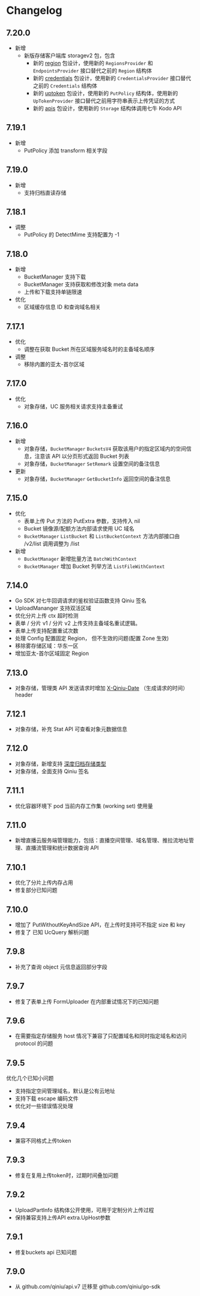 # Changelog
## 7.20.0
* 新增
  * 新版存储客户端库 storagev2 包，包含
    * 新的 [region](github.com/qiniu/go-sdk/v7/storagev2/region) 包设计，使用新的 `RegionsProvider` 和 `EndpointsProvider` 接口替代之前的 `Region` 结构体
    * 新的 [credentials](github.com/qiniu/go-sdk/v7/storagev2/credentials) 包设计，使用新的 `CredentialsProvider` 接口替代之前的 `Credentials` 结构体
    * 新的 [uptoken](github.com/qiniu/go-sdk/v7/storagev2/uptoken) 包设计，使用新的 `PutPolicy` 结构体，使用新的 `UpTokenProvider` 接口替代之前用字符串表示上传凭证的方式
    * 新的 [apis](github.com/qiniu/go-sdk/v7/storagev2/apis) 包设计，使用新的 `Storage` 结构体调用七牛 Kodo API

## 7.19.1
* 新增
  * PutPolicy 添加 transform 相关字段

## 7.19.0
* 新增
  * 支持归档直读存储


## 7.18.1
* 调整
  * PutPolicy 的 DetectMime 支持配置为 -1

## 7.18.0
* 新增
  * BucketManager  支持下载
  * BucketManager 支持获取和修改对象 meta data
  * 上传和下载支持单链限速
* 优化
  * 区域缓存信息 ID 和查询域名相关

## 7.17.1
* 优化
  * 调整在获取 Bucket 所在区域服务域名时的主备域名顺序
* 调整
  * 移除内置的亚太-首尔区域

## 7.17.0
* 优化
  * 对象存储，UC 服务相关请求支持主备重试

## 7.16.0
* 新增
    * 对象存储，`BucketManager` `BucketsV4` 获取该用户的指定区域内的空间信息，注意该 API 以分页形式返回 Bucket 列表
    * 对象存储，`BucketManager` `SetRemark` 设置空间的备注信息
* 更新
    * 对象存储，`BucketManager` `GetBucketInfo` 返回空间的备注信息

## 7.15.0
* 优化
    * 表单上传 Put 方法的 PutExtra 参数，支持传入 nil
    * Bucket 镜像源/配额方法内部请求使用 UC 域名
    * `BucketManager` `ListBucket` 和 `ListBucketContext` 方法内部接口由 /v2/list 调用调整为 /list
* 新增
    * `BucketManager` 新增批量方法 `BatchWithContext`
    * `BucketManager` 增加 Bucket 列举方法 `ListFileWithContext`

## 7.14.0
* Go SDK  对七牛回调请求的鉴权验证函数支持 Qiniu 签名
* UploadMananger 支持双活区域
* 优化分片上传 ctx 超时检测
* 表单 / 分片 v1 / 分片 v2 上传支持主备域名重试逻辑。
* 表单上传支持配置重试次数
* 处理 Config 配置固定 Region， 但不生效的问题(配置 Zone 生效)
* 移除雾存储区域：华东一区
* 增加亚太-首尔区域固定 Region

## 7.13.0
* 对象存储，管理类 API 发送请求时增加 [X-Qiniu-Date](https://developer.qiniu.com/kodo/3924/common-request-headers) （生成请求的时间） header

## 7.12.1
* 对象存储，补充 Stat API 可查看对象元数据信息

## 7.12.0
* 对象存储，新增支持 [深度归档存储类型](https://developer.qiniu.com/kodo/3956/kodo-category#deep_archive)
* 对象存储，全面支持 Qiniu 签名

## 7.11.1
* 优化容器环境下 pod 当前内存工作集 (working set) 使用量

## 7.11.0
* 新增直播云服务端管理能力，包括：直播空间管理、域名管理、推拉流地址管理、直播流管理和统计数据查询 API


## 7.10.1
* 优化了分片上传内存占用
* 修复部分已知问题

## 7.10.0
* 增加了 PutWithoutKeyAndSize API，在上传时支持可不指定 size 和 key
* 修复了 已知 UcQuery 解析问题
## 7.9.8
* 补充了查询 object 元信息返回部分字段

## 7.9.7
* 修复了表单上传 FormUploader 在内部重试情况下的已知问题

## 7.9.6
* 在需要指定存储服务 host 情况下兼容了只配置域名和同时指定域名和访问 protocol 的问题

## 7.9.5
优化几个已知小问题
* 支持指定空间管理域名，默认是公有云地址
* 支持下载 escape 编码文件
* 优化对一些错误情况处理

## 7.9.4
* 兼容不同格式上传token

## 7.9.3
* 修复在复用上传token时，过期时间叠加问题

## 7.9.2
* UploadPartInfo 结构体公开使用，可用于定制分片上传过程
* 保持兼容支持上传API extra.UpHost参数

## 7.9.1
* 修复buckets api 已知问题

## 7.9.0
* 从 github.com/qiniu/api.v7 迁移至 github.com/qiniu/go-sdk
